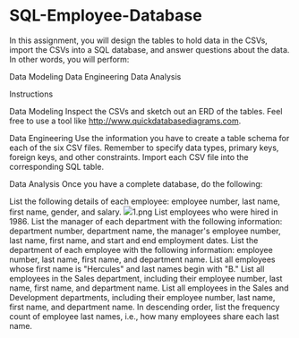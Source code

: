 # SQL-Employee-Database

In this assignment, you will design the tables to hold data in the CSVs, import the CSVs into a SQL database, and answer questions about the data. In other words, you will perform:


  Data Modeling
  Data Engineering
  Data Analysis



Instructions

Data Modeling
Inspect the CSVs and sketch out an ERD of the tables. Feel free to use a tool like http://www.quickdatabasediagrams.com.


Data Engineering
Use the information you have to create a table schema for each of the six CSV files. Remember to specify data types, primary keys, foreign keys, and other constraints.
Import each CSV file into the corresponding SQL table.


Data Analysis
Once you have a complete database, do the following:


List the following details of each employee: employee number, last name, first name, gender, and salary.
![](Desktop/SQLHW-)1.png
List employees who were hired in 1986.
List the manager of each department with the following information: department number, department name, the manager's employee number, last name, first name, and start and end employment dates.
List the department of each employee with the following information: employee number, last name, first name, and department name.
List all employees whose first name is "Hercules" and last names begin with "B."
List all employees in the Sales department, including their employee number, last name, first name, and department name.
List all employees in the Sales and Development departments, including their employee number, last name, first name, and department name.
In descending order, list the frequency count of employee last names, i.e., how many employees share each last name.
